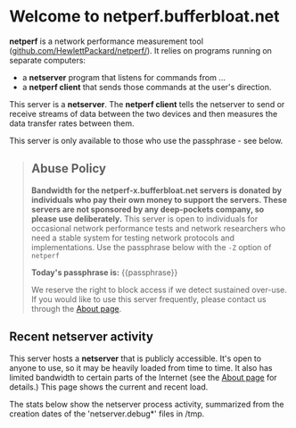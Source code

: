 # Welcome to netperf.bufferbloat.net

**netperf** is a network performance measurement tool 
     ([github.com/HewlettPackard/netperf/](https://github.com/HewlettPackard/netperf/blob/master/README)</a>).
     It relies on programs running on separate computers:

* a **netserver** program that listens for commands from ... 
* a **netperf client** that sends those commands at the user's direction.

This server is a **netserver**.
The **netperf client** tells the netserver to send or receive streams of data
between the two devices and then measures the data transfer rates between them.

This server is only available to those who use the passphrase - see below.

> ## Abuse Policy
> 
> **Bandwidth for the netperf-x.bufferbloat.net servers
> is donated by individuals
> who pay their own money to support the servers. 
> These servers are not sponsored by any deep-pockets company,
> so please use deliberately.**
> This server is open to individuals for occasional network performance tests 
> and network researchers who need a stable system for testing network protocols and implementations.
> Use the passphrase below with the `-Z` option of `netperf`
>
> **Today's passphrase is:** {{passphrase}} 
>
> We reserve the right to block access if we detect sustained over-use.
> If you would like to use this server frequently, please contact us through the [About page](about).

## Recent netserver activity
This server hosts a **netserver** that is publicly accessible. 
It's open to anyone to use, so it may be heavily loaded from time to time.
It also has limited bandwidth to certain parts of the Internet 
(see the [About page](about) for details.)
This page shows the current and recent load.

The stats below show the netserver process activity, summarized from the creation dates of the 'netserver.debug*' files in /tmp.

